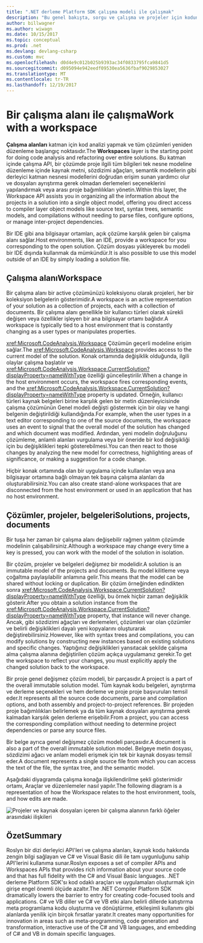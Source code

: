```yaml
---
title: ".NET derleme Platform SDK çalışma modeli ile çalışmak"
description: "Bu genel bakışta, sorgu ve çalışma ve projeler için kodunuzu değiştirmek için kullandığınız türünün bir anlayış sağlar."
author: billwagner
ms.author: wiwagn
ms.date: 10/15/2017
ms.topic: conceptual
ms.prod: .net
ms.devlang: devlang-csharp
ms.custom: mvc
ms.openlocfilehash: d0d4e9c012b025b9393ac34f0833795fca9841d5
ms.sourcegitcommit: d095094e942eedf09530ea5636fbaf9029853027
ms.translationtype: MT
ms.contentlocale: tr-TR
ms.lasthandoff: 12/19/2017
---
```

# <a name="work-with-a-workspace"></a><span data-ttu-id="4bf99-103">Bir çalışma alanı ile çalışma</span><span class="sxs-lookup"><span data-stu-id="4bf99-103">Work with a workspace</span></span>

<span data-ttu-id="4bf99-104">**Çalışma alanları** katman için kod analizi yapmak ve tüm çözümleri yeniden düzenleme başlangıç noktasıdır.</span><span class="sxs-lookup"><span data-stu-id="4bf99-104">The **Workspaces** layer is the starting point for doing code analysis and refactoring over entire solutions.</span></span> <span data-ttu-id="4bf99-105">Bu katman içinde çalışma API, bir çözümde proje ilgili tüm bilgileri tek nesne modeline düzenleme içinde kaynak metni, sözdizimi ağaçları, semantik modellerin gibi derleyici katman nesnesi modellerini doğrudan erişim sunan yardımcı olur ve dosyaları ayrıştırma gerek olmadan derlemeleri seçeneklerini yapılandırmak veya arası proje bağımlılıkları yönetin.</span><span class="sxs-lookup"><span data-stu-id="4bf99-105">Within this layer, the Workspace API assists you in organizing all the information about the projects in a solution into a single object model, offering you direct access to compiler layer object models like source text, syntax trees, semantic models, and compilations without needing to parse files, configure options, or manage inter-project dependencies.</span></span> 

<span data-ttu-id="4bf99-106">Bir IDE gibi ana bilgisayar ortamları, açık çözüme karşılık gelen bir çalışma alanı sağlar.</span><span class="sxs-lookup"><span data-stu-id="4bf99-106">Host environments, like an IDE, provide a workspace for you corresponding to the open solution.</span></span> <span data-ttu-id="4bf99-107">Çözüm dosyası yükleyerek bu modeli bir IDE dışında kullanmak da mümkündür.</span><span class="sxs-lookup"><span data-stu-id="4bf99-107">It is also possible to use this model outside of an IDE by simply loading a solution file.</span></span>

## <a name="workspace"></a><span data-ttu-id="4bf99-108">Çalışma alanı</span><span class="sxs-lookup"><span data-stu-id="4bf99-108">Workspace</span></span>

<span data-ttu-id="4bf99-109">Bir çalışma alanı bir active çözümünüzü koleksiyonu olarak projeleri, her bir koleksiyon belgelerin gösterimidir.</span><span class="sxs-lookup"><span data-stu-id="4bf99-109">A workspace is an active representation of your solution as a collection of projects, each with a collection of documents.</span></span> <span data-ttu-id="4bf99-110">Bir çalışma alanı genellikle bir kullanıcı türleri olarak sürekli değişen veya özellikler işleyen bir ana bilgisayar ortamı bağlıdır.</span><span class="sxs-lookup"><span data-stu-id="4bf99-110">A workspace is typically tied to a host environment that is constantly changing as a user types or manipulates properties.</span></span> 

<span data-ttu-id="4bf99-111"><xref:Microsoft.CodeAnalysis.Workspace> Çözümün geçerli modeline erişim sağlar.</span><span class="sxs-lookup"><span data-stu-id="4bf99-111">The <xref:Microsoft.CodeAnalysis.Workspace> provides access to the current model of the solution.</span></span> <span data-ttu-id="4bf99-112">Konak ortamında değişiklik olduğunda, ilgili olaylar çalışma başlatılır ve <xref:Microsoft.CodeAnalysis.Workspace.CurrentSolution?displayProperty=nameWithType> özelliği güncelleştirilir.</span><span class="sxs-lookup"><span data-stu-id="4bf99-112">When a change in the host environment occurs, the workspace fires corresponding events, and the <xref:Microsoft.CodeAnalysis.Workspace.CurrentSolution?displayProperty=nameWithType> property is updated.</span></span> <span data-ttu-id="4bf99-113">Örneğin, kullanıcı türleri kaynak belgeleri birine karşılık gelen bir metin düzenleyicisinde çalışma çözümünün Genel modeli değişti göstermek için bir olay ve hangi belgenin değiştirildiği kullandığında.</span><span class="sxs-lookup"><span data-stu-id="4bf99-113">For example, when the user types in a text editor corresponding to one of the source documents, the workspace uses an event to signal that the overall model of the solution has changed and which document was modified.</span></span> <span data-ttu-id="4bf99-114">Ardından, yeni modelin doğruluğunu çözümleme, anlamlı alanları vurgulama veya bir öneride bir kod değişikliği için bu değişiklikleri tepki gösterebilmesi.</span><span class="sxs-lookup"><span data-stu-id="4bf99-114">You can then react to those changes by analyzing the new model for correctness, highlighting areas of significance, or making a suggestion for a code change.</span></span> 

<span data-ttu-id="4bf99-115">Hiçbir konak ortamında olan bir uygulama içinde kullanılan veya ana bilgisayar ortamına bağlı olmayan tek başına çalışma alanları da oluşturabilirsiniz.</span><span class="sxs-lookup"><span data-stu-id="4bf99-115">You can also create stand-alone workspaces that are disconnected from the host environment or used in an application that has no host environment.</span></span>

## <a name="solutions-projects-documents"></a><span data-ttu-id="4bf99-116">Çözümler, projeler, belgeleri</span><span class="sxs-lookup"><span data-stu-id="4bf99-116">Solutions, projects, documents</span></span>

<span data-ttu-id="4bf99-117">Bir tuşa her zaman bir çalışma alanı değişebilir rağmen yalıtım çözümde modelinin çalışabilirsiniz.</span><span class="sxs-lookup"><span data-stu-id="4bf99-117">Although a workspace may change every time a key is pressed, you can work with the model of the solution in isolation.</span></span> 

<span data-ttu-id="4bf99-118">Bir çözüm, projeler ve belgeleri değişmez bir modelidir.</span><span class="sxs-lookup"><span data-stu-id="4bf99-118">A solution is an immutable model of the projects and documents.</span></span> <span data-ttu-id="4bf99-119">Bu model kilitleme veya çoğaltma paylaşılabilir anlamına gelir.</span><span class="sxs-lookup"><span data-stu-id="4bf99-119">This means that the model can be shared without locking or duplication.</span></span> <span data-ttu-id="4bf99-120">Bir çözüm örneğinden edindikten sonra <xref:Microsoft.CodeAnalysis.Workspace.CurrentSolution?displayProperty=nameWithType> özelliği, bu örnek hiçbir zaman değişiklik gösterir.</span><span class="sxs-lookup"><span data-stu-id="4bf99-120">After you obtain a solution instance from the <xref:Microsoft.CodeAnalysis.Workspace.CurrentSolution?displayProperty=nameWithType> property, that instance will never change.</span></span> <span data-ttu-id="4bf99-121">Ancak, gibi sözdizimi ağaçları ve derlemeleri, çözümleri var olan çözümler ve belirli değişiklikleri dayalı yeni kopyalarını oluşturarak değiştirebilirsiniz.</span><span class="sxs-lookup"><span data-stu-id="4bf99-121">However, like with syntax trees and compilations, you can modify solutions by constructing new instances based on existing solutions and specific changes.</span></span> <span data-ttu-id="4bf99-122">Yaptığınız değişiklikleri yansıtacak şekilde çalışma alma çalışma alanına değiştirilen çözüm açıkça uygulamanız gerekir.</span><span class="sxs-lookup"><span data-stu-id="4bf99-122">To get the workspace to reflect your changes, you must explicitly apply the changed solution back to the workspace.</span></span>

<span data-ttu-id="4bf99-123">Bir proje genel değişmez çözüm modeli, bir parçasıdır.</span><span class="sxs-lookup"><span data-stu-id="4bf99-123">A project is a part of the overall immutable solution model.</span></span> <span data-ttu-id="4bf99-124">Tüm kaynak kodu belgeleri, ayrıştırma ve derleme seçenekleri ve hem derleme ve proje proje başvuruları temsil eder.</span><span class="sxs-lookup"><span data-stu-id="4bf99-124">It represents all the source code documents, parse and compilation options, and both assembly and project-to-project references.</span></span> <span data-ttu-id="4bf99-125">Bir projeden proje bağımlılıkları belirlemek ya da tüm kaynak dosyaları ayrıştırma gerek kalmadan karşılık gelen derleme erişebilir.</span><span class="sxs-lookup"><span data-stu-id="4bf99-125">From a project, you can access the corresponding compilation without needing to determine project dependencies or parse any source files.</span></span>

<span data-ttu-id="4bf99-126">Bir belge ayrıca genel değişmez çözüm modeli parçasıdır.</span><span class="sxs-lookup"><span data-stu-id="4bf99-126">A document is also a part of the overall immutable solution model.</span></span> <span data-ttu-id="4bf99-127">Belgeye metin dosyası, sözdizimi ağacı ve anlam modeli erişmek için tek bir kaynak dosyası temsil eder.</span><span class="sxs-lookup"><span data-stu-id="4bf99-127">A document represents a single source file from which you can access the text of the file, the syntax tree, and the semantic model.</span></span>

<span data-ttu-id="4bf99-128">Aşağıdaki diyagramda çalışma konağa ilişkilendirilme şekli gösterimidir ortamı, Araçlar ve düzenlemeler nasıl yapılır.</span><span class="sxs-lookup"><span data-stu-id="4bf99-128">The following diagram is a representation of how the Workspace relates to the host environment, tools, and how edits are made.</span></span>

![Projeler ve kaynak dosyaları içeren bir çalışma alanının farklı öğeler arasındaki ilişkileri](media/workspace-obj-relations.png)

## <a name="summary"></a><span data-ttu-id="4bf99-130">Özet</span><span class="sxs-lookup"><span data-stu-id="4bf99-130">Summary</span></span>

<span data-ttu-id="4bf99-131">Roslyn bir dizi derleyici API'leri ve çalışma alanları, kaynak kodu hakkında zengin bilgi sağlayan ve C# ve Visual Basic dili ile tam uygunluğunu sahip API'lerini kullanıma sunar.</span><span class="sxs-lookup"><span data-stu-id="4bf99-131">Roslyn exposes a set of compiler APIs and Workspaces APIs that provides rich information about your source code and that has full fidelity with the C# and Visual Basic languages.</span></span>  <span data-ttu-id="4bf99-132">.NET derleme Platform SDK'sı kod odaklı araçları ve uygulamaları oluşturmak için girişe engel önemli ölçüde azaltır.</span><span class="sxs-lookup"><span data-stu-id="4bf99-132">The .NET Compiler Platform SDK dramatically lowers the barrier to entry for creating code-focused tools and applications.</span></span> <span data-ttu-id="4bf99-133">C# ve VB diller ve C# ve VB etki alanı belirli dillerde katıştırma meta programlama kodu oluşturma ve dönüştürme, etkileşimli kullanımı gibi alanlarda yenilik için birçok fırsatlar yaratır.</span><span class="sxs-lookup"><span data-stu-id="4bf99-133">It creates many opportunities for innovation in areas such as meta-programming, code generation and transformation, interactive use of the C# and VB languages, and embedding of C# and VB in domain specific languages.</span></span>  
